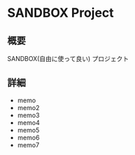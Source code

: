 # SANDBOX Project

## 概要
SANDBOX(自由に使って良い) プロジェクト

## 詳細

- memo 
- memo2
- memo3
- memo4
- memo5
- memo6
- memo7